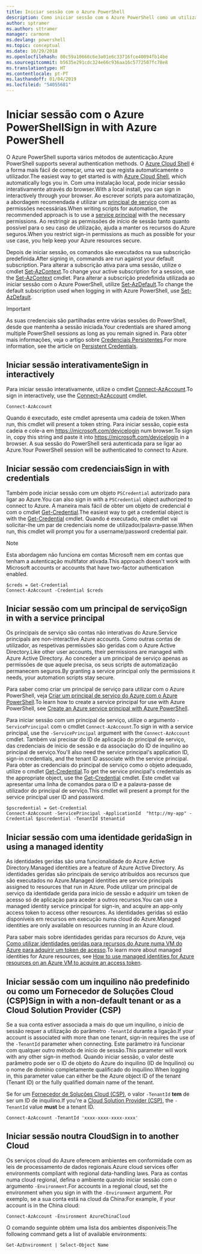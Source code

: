 ```yaml
---
title: Iniciar sessão com o Azure PowerShell
description: Como iniciar sessão com o Azure PowerShell como um utilizador, principal de serviço ou com identidades geridas para recursos do Azure.
author: sptramer
ms.author: sttramer
manager: carmonm
ms.devlang: powershell
ms.topic: conceptual
ms.date: 10/29/2018
ms.openlocfilehash: 80c59a10666c6e3a01e6c33716fce40094fb14be
ms.sourcegitcommit: b5635e291cdc324e66c936aa16c5772507fc78e8
ms.translationtype: HT
ms.contentlocale: pt-PT
ms.lasthandoff: 01/04/2019
ms.locfileid: "54055681"
---
```

# <a name="sign-in-with-azure-powershell"></a><span data-ttu-id="ee946-103">Iniciar sessão com o Azure PowerShell</span><span class="sxs-lookup"><span data-stu-id="ee946-103">Sign in with Azure PowerShell</span></span>

<span data-ttu-id="ee946-104">O Azure PowerShell suporta vários métodos de autenticação.</span><span class="sxs-lookup"><span data-stu-id="ee946-104">Azure PowerShell supports several authentication methods.</span></span> <span data-ttu-id="ee946-105">O [Azure Cloud Shell](/azure/cloud-shell/overview) é a forma mais fácil de começar, uma vez que regista automaticamente o utilizador.</span><span class="sxs-lookup"><span data-stu-id="ee946-105">The easiest way to get started is with [Azure Cloud Shell](/azure/cloud-shell/overview), which automatically logs you in.</span></span> <span data-ttu-id="ee946-106">Com uma instalação local, pode iniciar sessão interativamente através do browser.</span><span class="sxs-lookup"><span data-stu-id="ee946-106">With a local install, you can sign in interactively through your browser.</span></span> <span data-ttu-id="ee946-107">Ao escrever scripts para automatização, a abordagem recomendada é utilizar um [principal de serviço](create-azure-service-principal-azureps.md) com as permissões necessárias.</span><span class="sxs-lookup"><span data-stu-id="ee946-107">When writing scripts for automation, the recommended approach is to use a [service principal](create-azure-service-principal-azureps.md) with the necessary permissions.</span></span> <span data-ttu-id="ee946-108">Ao restringir as permissões de início de sessão tanto quanto possível para o seu caso de utilização, ajuda a manter os recursos do Azure seguros.</span><span class="sxs-lookup"><span data-stu-id="ee946-108">When you restrict sign-in permissions as much as possible for your use case, you help keep your Azure resources secure.</span></span>

<span data-ttu-id="ee946-109">Depois de iniciar sessão, os comandos são executados na sua subscrição predefinida.</span><span class="sxs-lookup"><span data-stu-id="ee946-109">After signing in, commands are run against your default subscription.</span></span> <span data-ttu-id="ee946-110">Para alterar a subscrição ativa para uma sessão, utilize o cmdlet [Set-AzContext](/powershell/module/az.accounts/set-azcontext).</span><span class="sxs-lookup"><span data-stu-id="ee946-110">To change your active subscription for a session, use the [Set-AzContext](/powershell/module/az.accounts/set-azcontext) cmdlet.</span></span> <span data-ttu-id="ee946-111">Para alterar a subscrição predefinida utilizada ao iniciar sessão com o Azure PowerShell, utilize [Set-AzDefault](/powershell/module/az.accounts/set-azdefault).</span><span class="sxs-lookup"><span data-stu-id="ee946-111">To change the default subscription used when logging in with Azure PowerShell, use [Set-AzDefault](/powershell/module/az.accounts/set-azdefault).</span></span>

> [!IMPORTANT]
>
> <span data-ttu-id="ee946-112">As suas credenciais são partilhadas entre várias sessões do PowerShell, desde que mantenha a sessão iniciada.</span><span class="sxs-lookup"><span data-stu-id="ee946-112">Your credentials are shared among multiple PowerShell sessions as long as you remain signed in.</span></span>
> <span data-ttu-id="ee946-113">Para obter mais informações, veja o artigo sobre [Credenciais Persistentes](context-persistence.md).</span><span class="sxs-lookup"><span data-stu-id="ee946-113">For more information, see the article on [Persistent Credentials](context-persistence.md).</span></span>

## <a name="sign-in-interactively"></a><span data-ttu-id="ee946-114">Iniciar sessão interativamente</span><span class="sxs-lookup"><span data-stu-id="ee946-114">Sign in interactively</span></span>

<span data-ttu-id="ee946-115">Para iniciar sessão interativamente, utilize o cmdlet [Connect-AzAccount](/powershell/module/az.accounts/connect-azaccount).</span><span class="sxs-lookup"><span data-stu-id="ee946-115">To sign in interactively, use the [Connect-AzAccount](/powershell/module/az.accounts/connect-azaccount) cmdlet.</span></span>

```azurepowershell-interactive
Connect-AzAccount
```

<span data-ttu-id="ee946-116">Quando é executado, este cmdlet apresenta uma cadeia de token.</span><span class="sxs-lookup"><span data-stu-id="ee946-116">When run, this cmdlet will present a token string.</span></span> <span data-ttu-id="ee946-117">Para iniciar sessão, copie esta cadeia e cole-a em https://microsoft.com/devicelogin num browser.</span><span class="sxs-lookup"><span data-stu-id="ee946-117">To sign in, copy this string and paste it into https://microsoft.com/devicelogin in a browser.</span></span> <span data-ttu-id="ee946-118">A sua sessão do PowerShell será autenticada para se ligar ao Azure.</span><span class="sxs-lookup"><span data-stu-id="ee946-118">Your PowerShell session will be authenticated to connect to Azure.</span></span>

## <a name="sign-in-with-credentials"></a><span data-ttu-id="ee946-119">Iniciar sessão com credenciais</span><span class="sxs-lookup"><span data-stu-id="ee946-119">Sign in with credentials</span></span>

<span data-ttu-id="ee946-120">Também pode iniciar sessão com um objeto `PSCredential` autorizado para ligar ao Azure.</span><span class="sxs-lookup"><span data-stu-id="ee946-120">You can also sign in with a `PSCredential` object authorized to connect to Azure.</span></span>
<span data-ttu-id="ee946-121">A maneira mais fácil de obter um objeto de credencial é com o cmdlet [Get-Credential](/powershell/module/Microsoft.PowerShell.Security/Get-Credential).</span><span class="sxs-lookup"><span data-stu-id="ee946-121">The easiest way to get a credential object is with the [Get-Credential](/powershell/module/Microsoft.PowerShell.Security/Get-Credential) cmdlet.</span></span> <span data-ttu-id="ee946-122">Quando é executado, este cmdlet vai solicitar-lhe um par de credenciais nome de utilizador/palavra-passe.</span><span class="sxs-lookup"><span data-stu-id="ee946-122">When run, this cmdlet will prompt you for a username/password credential pair.</span></span>

> [!Note]
> <span data-ttu-id="ee946-123">Esta abordagem não funciona em contas Microsoft nem em contas que tenham a autenticação multifator ativada.</span><span class="sxs-lookup"><span data-stu-id="ee946-123">This approach doesn't work with Microsoft accounts or accounts that have two-factor authentication enabled.</span></span>

```azurepowershell-interactive
$creds = Get-Credential
Connect-AzAccount -Credential $creds
```

## <a name="sign-in-with-a-service-principal"></a><span data-ttu-id="ee946-124">Iniciar sessão com um principal de serviço</span><span class="sxs-lookup"><span data-stu-id="ee946-124">Sign in with a service principal</span></span>

<span data-ttu-id="ee946-125">Os principais de serviço são contas não interativas do Azure.</span><span class="sxs-lookup"><span data-stu-id="ee946-125">Service principals are non-interactive Azure accounts.</span></span> <span data-ttu-id="ee946-126">Como outras contas de utilizador, as respetivas permissões são geridas com o Azure Active Directory.</span><span class="sxs-lookup"><span data-stu-id="ee946-126">Like other user accounts, their permissions are managed with Azure Active Directory.</span></span> <span data-ttu-id="ee946-127">Ao conceder a um principal de serviço apenas as permissões de que aquele precisa, os seus scripts de automatização permanecem seguros.</span><span class="sxs-lookup"><span data-stu-id="ee946-127">By granting a service principal only the permissions it needs, your automation scripts stay secure.</span></span>

<span data-ttu-id="ee946-128">Para saber como criar um principal de serviço para utilizar com o Azure PowerShell, veja [Criar um principal de serviço do Azure com o Azure PowerShell](create-azure-service-principal-azureps.md).</span><span class="sxs-lookup"><span data-stu-id="ee946-128">To learn how to create a service principal for use with Azure PowerShell, see [Create an Azure service principal with Azure PowerShell](create-azure-service-principal-azureps.md).</span></span>

<span data-ttu-id="ee946-129">Para iniciar sessão com um principal de serviço, utilize o argumento `-ServicePrincipal` com o cmdlet `Connect-AzAccount`.</span><span class="sxs-lookup"><span data-stu-id="ee946-129">To sign in with a service principal, use the `-ServicePrincipal` argument with the `Connect-AzAccount` cmdlet.</span></span> <span data-ttu-id="ee946-130">Também vai precisar do ID de aplicação do principal de serviço, das credenciais de início de sessão e da associação do ID de inquilino ao principal de serviço.</span><span class="sxs-lookup"><span data-stu-id="ee946-130">You'll also need the service principal's application ID, sign-in credentials, and the tenant ID associate with the service principal.</span></span> <span data-ttu-id="ee946-131">Para obter as credenciais do principal de serviço como o objeto adequado, utilize o cmdlet [Get-Credential](/powershell/module/microsoft.powershell.security/get-credential).</span><span class="sxs-lookup"><span data-stu-id="ee946-131">To get the service principal's credentials as the appropriate object, use the [Get-Credential](/powershell/module/microsoft.powershell.security/get-credential) cmdlet.</span></span> <span data-ttu-id="ee946-132">Este cmdlet vai apresentar uma linha de comandos para o ID e a palavra-passe de utilizador do principal de serviço.</span><span class="sxs-lookup"><span data-stu-id="ee946-132">This cmdlet will present a prompt for the service principal user ID and password.</span></span>

```azurepowershell-interactive
$pscredential = Get-Credential
Connect-AzAccount -ServicePrincipal -ApplicationId  "http://my-app" -Credential $pscredential -TenantId $tenantid
```

## <a name="sign-in-using-a-managed-identity"></a><span data-ttu-id="ee946-133">Iniciar sessão com uma identidade gerida</span><span class="sxs-lookup"><span data-stu-id="ee946-133">Sign in using a managed identity</span></span> 

<span data-ttu-id="ee946-134">As identidades geridas são uma funcionalidade do Azure Active Directory.</span><span class="sxs-lookup"><span data-stu-id="ee946-134">Managed identities are a feature of Azure Active Directory.</span></span> <span data-ttu-id="ee946-135">As identidades geridas são principais de serviço atribuídos aos recursos que são executados no Azure.</span><span class="sxs-lookup"><span data-stu-id="ee946-135">Managed identities are service principals assigned to resources that run in Azure.</span></span> <span data-ttu-id="ee946-136">Pode utilizar um principal de serviço da identidade gerida para início de sessão e adquirir um token de acesso só de aplicação para aceder a outros recursos.</span><span class="sxs-lookup"><span data-stu-id="ee946-136">You can use a managed identity service principal for sign-in, and acquire an app-only access token to access other resources.</span></span> <span data-ttu-id="ee946-137">As identidades geridas só estão disponíveis em recursos em execução numa cloud do Azure.</span><span class="sxs-lookup"><span data-stu-id="ee946-137">Managed identities are only available on resources running in an Azure cloud.</span></span>

<span data-ttu-id="ee946-138">Para saber mais sobre identidades geridas para recursos do Azure, veja [Como utilizar identidades geridas para recursos do Azure numa VM do Azure para adquirir um token de acesso](/azure/active-directory/managed-identities-azure-resources/how-to-use-vm-token).</span><span class="sxs-lookup"><span data-stu-id="ee946-138">To learn more about managed identities for Azure resources, see [How to use managed identities for Azure resources on an Azure VM to acquire an access token](/azure/active-directory/managed-identities-azure-resources/how-to-use-vm-token).</span></span>

## <a name="sign-in-with-a-non-default-tenant-or-as-a-cloud-solution-provider-csp"></a><span data-ttu-id="ee946-139">Iniciar sessão com um inquilino não predefinido ou como um Fornecedor de Soluções Cloud (CSP)</span><span class="sxs-lookup"><span data-stu-id="ee946-139">Sign in with a non-default tenant or as a Cloud Solution Provider (CSP)</span></span>

<span data-ttu-id="ee946-140">Se a sua conta estiver associada a mais do que um inquilino, o início de sessão requer a utilização do parâmetro `-TenantId` durante a ligação.</span><span class="sxs-lookup"><span data-stu-id="ee946-140">If your account is associated with more than one tenant, sign-in requires the use of the `-TenantId` parameter when connecting.</span></span> <span data-ttu-id="ee946-141">Este parâmetro irá funcionar com qualquer outro método de início de sessão.</span><span class="sxs-lookup"><span data-stu-id="ee946-141">This parameter will work with any other sign-in method.</span></span> <span data-ttu-id="ee946-142">Quando iniciar sessão, o valor deste parâmetro pode ser o ID de objeto do Azure do inquilino (ID de Inquilino) ou o nome de domínio completamente qualificado do inquilino.</span><span class="sxs-lookup"><span data-stu-id="ee946-142">When logging in, this parameter value can either be the Azure object ID of the tenant (Tenant ID) or the fully qualified domain name of the tenant.</span></span>

<span data-ttu-id="ee946-143">Se for um [Fornecedor de Soluções Cloud (CSP)](https://azure.microsoft.com/en-us/offers/ms-azr-0145p/), o valor `-TenantId` **tem** de ser um ID de inquilino.</span><span class="sxs-lookup"><span data-stu-id="ee946-143">If you're a [Cloud Solution Provider (CSP)](https://azure.microsoft.com/en-us/offers/ms-azr-0145p/), the `-TenantId` value **must** be a tenant ID.</span></span>

```azurepowershell-interactive
Connect-AzAccount -TenantId 'xxxx-xxxx-xxxx-xxxx'
```

## <a name="sign-in-to-another-cloud"></a><span data-ttu-id="ee946-144">Iniciar sessão noutra Cloud</span><span class="sxs-lookup"><span data-stu-id="ee946-144">Sign in to another Cloud</span></span>

<span data-ttu-id="ee946-145">Os serviços cloud do Azure oferecem ambientes em conformidade com as leis de processamento de dados regionais.</span><span class="sxs-lookup"><span data-stu-id="ee946-145">Azure cloud services offer environments compliant with regional data-handling laws.</span></span>
<span data-ttu-id="ee946-146">Para as contas numa cloud regional, defina o ambiente quando iniciar sessão com o argumento `-Environment`.</span><span class="sxs-lookup"><span data-stu-id="ee946-146">For accounts in a regional cloud, set the environment when you sign in with the `-Environment` argument.</span></span>
<span data-ttu-id="ee946-147">Por exemplo, se a sua conta está na cloud da China:</span><span class="sxs-lookup"><span data-stu-id="ee946-147">For example, if your account is in the China cloud:</span></span>

```azurepowershell-interactive
Connect-AzAccount -Environment AzureChinaCloud
```

<span data-ttu-id="ee946-148">O comando seguinte obtém uma lista dos ambientes disponíveis:</span><span class="sxs-lookup"><span data-stu-id="ee946-148">The following command gets a list of available environments:</span></span>

```azurepowershell-interactive
Get-AzEnvironment | Select-Object Name
```